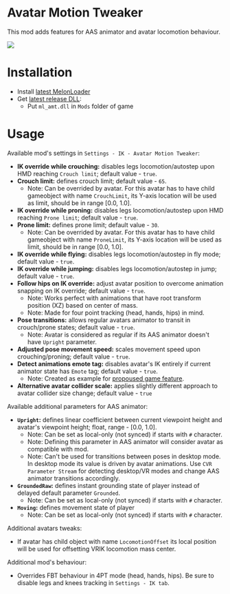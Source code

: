 # Avatar Motion Tweaker
This mod adds features for AAS animator and avatar locomotion behaviour.

![](.github/img_01.png)

# Installation
* Install [latest MelonLoader](https://github.com/LavaGang/MelonLoader)
* Get [latest release DLL](../../../releases/latest):
  * Put `ml_amt.dll` in `Mods` folder of game

# Usage
Available mod's settings in `Settings - IK - Avatar Motion Tweaker`:
* **IK override while crouching:** disables legs locomotion/autostep upon HMD reaching `Crouch limit`; default value - `true`.
* **Crouch limit:** defines crouch limit; default value - `65`.
  * Note: Can be overrided by avatar. For this avatar has to have child gameobject with name `CrouchLimit`, its Y-axis location will be used as limit, should be in range [0.0, 1.0].
* **IK override while proning:** disables legs locomotion/autostep upon HMD reaching `Prone limit`; default value - `true`.
* **Prone limit:** defines prone limit; default value - `30`.
  * Note: Can be overrided by avatar. For this avatar has to have child gameobject with name `ProneLimit`, its Y-axis location will be used as limit, should be in range [0.0, 1.0].
* **IK override while flying:** disables legs locomotion/autostep in fly mode; default value - `true`.
* **IK override while jumping:** disables legs locomotion/autostep in jump; default value - `true`.
* **Follow hips on IK override:** adjust avatar position to overcome animation snapping on IK override; default value - `true`.
  * Note: Works perfect with animations that have root transform position (XZ) based on center of mass.
  * Note: Made for four point tracking (head, hands, hips) in mind.
* **Pose transitions:** allows regular avatars animator to transit in crouch/prone states; default value - `true`.
  * Note: Avatar is considered as regular if its AAS animator doesn't have `Upright` parameter.
* **Adjusted pose movement speed:** scales movement speed upon crouching/proning; default value - `true`.
* **Detect animations emote tag:** disables avatar's IK entirely if current animator state has `Emote` tag; default value - `true`.
  * Note: Created as example for [propoused game feature](https://feedback.abinteractive.net/p/disabling-vr-ik-for-emotes-via-animator-state-tag-7b80d963-053a-41c0-86ac-e3d53c61c1e2).
* **Alternative avatar collider scale:** applies slightly different approach to avatar collider size change; default value - `true`

Available additional parameters for AAS animator:
* **`Upright`:** defines linear coefficient between current viewpoint height and avatar's viewpoint height; float, range - [0.0, 1.0].
  * Note: Can be set as local-only (not synced) if starts with `#` character.
  * Note: Defining this parameter in AAS animator will consider avatar as compatible with mod.
  * Note: Can't be used for transitions between poses in desktop mode. In desktop mode its value is driven by avatar animations. Use `CVR Parameter Stream` for detecting desktop/VR modes and change AAS animator transitions accordingly.
* **`GroundedRaw`:** defines instant grounding state of player instead of delayed default parameter `Grounded`.
  * Note: Can be set as local-only (not synced) if starts with `#` character.
* **`Moving`:** defines movement state of player
  * Note: Can be set as local-only (not synced) if starts with `#` character.

Additional avatars tweaks:
* If avatar has child object with name `LocomotionOffset` its local position will be used for offsetting VRIK locomotion mass center.

Additional mod's behaviour:
* Overrides FBT behaviour in 4PT mode (head, hands, hips). Be sure to disable legs and knees tracking in `Settings - IK tab`.
